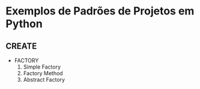 # Exemplos de Padrões de Projetos em Python

## CREATE
* FACTORY
    1. Simple Factory
    2. Factory Method
    3. Abstract Factory